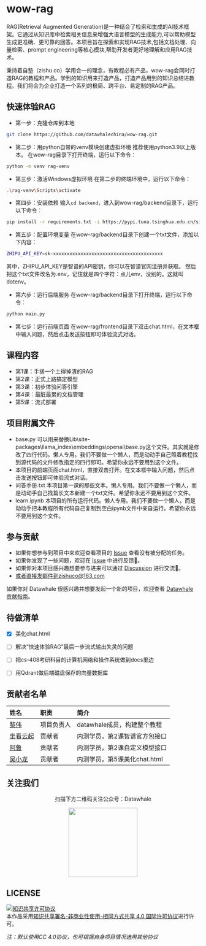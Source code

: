 # wow-rag


RAG(Retrieval Augmented Generation)是一种结合了检索和生成的AI技术框架。它通过从知识库中检索相关信息来增强大语言模型的生成能力,可以帮助模型生成更准确、更可靠的回答。本项目旨在探索和实现RAG技术,包括文档处理、向量检索、prompt engineering等核心模块,帮助开发者更好地理解和应用RAG技术。

秉持着自塾（zishu.co）学用合一的理念，有教程必有产品，wow-rag会同时打造RAG的教程和产品。学到的知识用来打造产品，打造产品用到的知识总结进教程。我们将会为企业打造一个系列的极简、跨平台、易定制的RAG产品。

## 快速体验RAG

- 第一步：克隆仓库到本地
```bash
git clone https://github.com/datawhalechina/wow-rag.git
```

- 第二步：用python自带的venv模块创建虚拟环境
推荐使用python3.9以上版本。
在wow-rag目录下打开终端，运行以下命令：
```bash
python -m venv rag-venv
```

- 第三步：激活Windows虚拟环境
在第二步的终端环境中，运行以下命令：
```bash
.\rag-venv\Scripts\activate
```


- 第四步：安装依赖
输入`cd backend`，进入到wow-rag/backend目录下，运行以下命令：
```bash
pip install -r requirements.txt -i https://pypi.tuna.tsinghua.edu.cn/simple
```

- 第五步：配置环境变量
在wow-rag/backend目录下创建一个txt文件，添加以下内容：
```bash
ZHIPU_API_KEY=sk-xxxxxxxxxxxxxxxxxxxxxxxxxxxxxxxxxxxxxxxx
```
其中，ZHIPU_API_KEY是智谱的API密钥，你可以在智谱官网注册并获取。
然后把这个txt文件改名为.env，记住就是四个字符：点儿env，没别的。这就叫dotenv。

- 第六步：运行后端服务
在wow-rag/backend目录下打开终端，运行以下命令：
```bash
python main.py
```

- 第七步：运行前端页面
在wow-rag/frontend目录下双击chat.html，在文本框中输入问题，然后点击发送按钮即可体验流式对话。



## 课程内容
- 第1课：手搓一个土得掉渣的RAG
- 第2课：正式上路搞定模型
- 第3课：初步体验问答引擎
- 第4课：最脏最累的文档管理
- 第5课：流式部署

## 项目附属文件
- base.py 可以用来替换Lib\site-packages\llama_index\embeddings\openai\base.py这个文件。其实就是修改了四行代码。懒人专用。我们不要做一个懒人，而是动动手自己照着教程找到源代码的文件修改指定的四行即可。希望你永远不要用到这个文件。
- 本项目的前端页面chat.html，直接双击打开。在文本框中输入问题，然后点击发送按钮即可体验流式对话。
- 问答手册.txt 本项目第一课的那些文本。懒人专用。我们不要做一个懒人，而是动动手自己找篇长文本新建一个txt文件。希望你永远不要用到这个文件。
- learn.ipynb 本项目的所有运行代码。懒人专用。我们不要做一个懒人，而是动动手把本教程所有代码自己复制到空白ipynb文件中亲自运行。希望你永远不要用到这个文件。

## 参与贡献

- 如果你想参与到项目中来欢迎查看项目的 [Issue]() 查看没有被分配的任务。
- 如果你发现了一些问题，欢迎在 [Issue]() 中进行反馈🐛。
- 如果你对本项目感兴趣想要参与进来可以通过 [Discussion]() 进行交流💬。
- 或者直接发邮件到zishuco@163.com

如果你对 Datawhale 很感兴趣并想要发起一个新的项目，欢迎查看 [Datawhale 贡献指南](https://github.com/datawhalechina/DOPMC#%E4%B8%BA-datawhale-%E5%81%9A%E5%87%BA%E8%B4%A1%E7%8C%AE)。


## 待做清单
- [x] 美化chat.html
- [ ] 解决“快速体验RAG”最后一步流式输出失灵的问题
- [ ] 把cs-408考研科目的计算机网络和操作系统做到docs里边
- [ ] 用Qdrant做后端磁盘保存的向量数据库



## 贡献者名单

| 姓名 | 职责 | 简介 |
| :----| :---- | :---- |
| [黎伟](https://github.com/omige) | 项目负责人 | datawhale成员，构建整个教程 |
| [坐看云起](https://github.com/netbuddy) | 贡献者 | 内测学员，第2课智谱官方包接口 |
| [阿鲁](https://github.com/abchbx) | 贡献者 | 内测学员，第2课自定义模型接口 |
| [吴小龙](https://github.com/LouisCanBe) | 贡献者 | 内测学员，第5课美化chat.html |

## 关注我们

<div align=center>
<p>扫描下方二维码关注公众号：Datawhale</p>
<img src="https://raw.githubusercontent.com/datawhalechina/pumpkin-book/master/res/qrcode.jpeg" width = "180" height = "180">
</div>

## LICENSE

<a rel="license" href="http://creativecommons.org/licenses/by-nc-sa/4.0/"><img alt="知识共享许可协议" style="border-width:0" src="https://img.shields.io/badge/license-CC%20BY--NC--SA%204.0-lightgrey" /></a><br />本作品采用<a rel="license" href="http://creativecommons.org/licenses/by-nc-sa/4.0/">知识共享署名-非商业性使用-相同方式共享 4.0 国际许可协议</a>进行许可。

*注：默认使用CC 4.0协议，也可根据自身项目情况选用其他协议*
